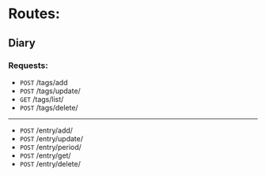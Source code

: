 # Routes:

## Diary

### Requests:

- `POST` /tags/add
- `POST` /tags/update/
- `GET` /tags/list/
- `POST` /tags/delete/

---

- `POST` /entry/add/
- `POST` /entry/update/
- `POST` /entry/period/
- `POST` /entry/get/
- `POST` /entry/delete/
